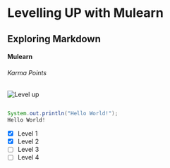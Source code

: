 # Levelling UP with Mulearn
## Exploring Markdown
#### Mulearn

###### Karma Points

![Level up](https://t4.ftcdn.net/jpg/05/66/67/89/360_F_566678922_iQu4OiUtkiL9U7PevLXT0uEAfJ3fUngp.jpg)

``` java

System.out.println("Hello World!");
Hello World!

```

- [x] Level 1
- [x] Level 2
- [ ] Level 3
- [ ] Level 4
